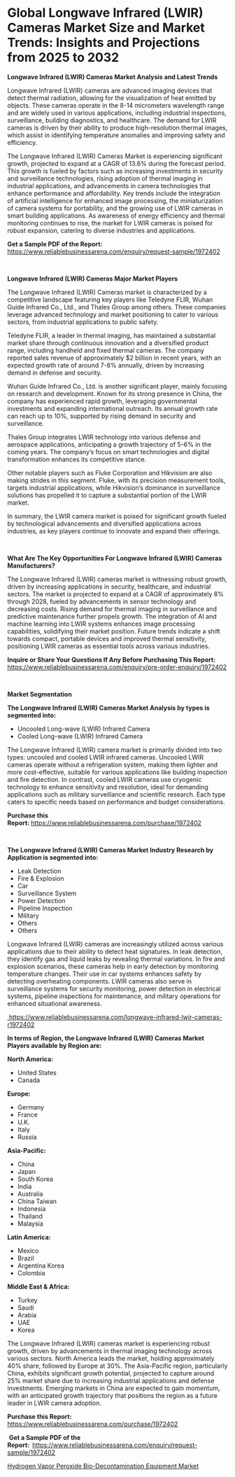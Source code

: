 <p><h1>Global Longwave Infrared (LWIR) Cameras Market Size and Market Trends: Insights and Projections from 2025 to 2032</h1></p><p><strong>Longwave Infrared (LWIR) Cameras Market Analysis and Latest Trends</strong></p>
<p><p>Longwave Infrared (LWIR) cameras are advanced imaging devices that detect thermal radiation, allowing for the visualization of heat emitted by objects. These cameras operate in the 8-14 micrometers wavelength range and are widely used in various applications, including industrial inspections, surveillance, building diagnostics, and healthcare. The demand for LWIR cameras is driven by their ability to produce high-resolution thermal images, which assist in identifying temperature anomalies and improving safety and efficiency.</p><p>The Longwave Infrared (LWIR) Cameras Market is experiencing significant growth, projected to expand at a CAGR of 13.6% during the forecast period. This growth is fueled by factors such as increasing investments in security and surveillance technologies, rising adoption of thermal imaging in industrial applications, and advancements in camera technologies that enhance performance and affordability. Key trends include the integration of artificial intelligence for enhanced image processing, the miniaturization of camera systems for portability, and the growing use of LWIR cameras in smart building applications. As awareness of energy efficiency and thermal monitoring continues to rise, the market for LWIR cameras is poised for robust expansion, catering to diverse industries and applications.</p></p>
<p><strong>Get a Sample PDF of the Report:&nbsp;</strong> <a href="https://www.reliablebusinessarena.com/enquiry/request-sample/1972402?utm_campaign=2640&utm_medium=2&utm_source=Github&utm_content=ia&utm_term=02032025&utm_id=longwave-infrared-lwir-cameras">https://www.reliablebusinessarena.com/enquiry/request-sample/1972402</a></p>
<p>&nbsp;</p>
<p><strong>Longwave Infrared (LWIR) Cameras Major Market Players</strong></p>
<p><p>The Longwave Infrared (LWIR) Cameras market is characterized by a competitive landscape featuring key players like Teledyne FLIR, Wuhan Guide Infrared Co., Ltd., and Thales Group among others. These companies leverage advanced technology and market positioning to cater to various sectors, from industrial applications to public safety.</p><p>Teledyne FLIR, a leader in thermal imaging, has maintained a substantial market share through continuous innovation and a diversified product range, including handheld and fixed thermal cameras. The company reported sales revenue of approximately $2 billion in recent years, with an expected growth rate of around 7-8% annually, driven by increasing demand in defense and security.</p><p>Wuhan Guide Infrared Co., Ltd. is another significant player, mainly focusing on research and development. Known for its strong presence in China, the company has experienced rapid growth, leveraging governmental investments and expanding international outreach. Its annual growth rate can reach up to 10%, supported by rising demand in security and surveillance.</p><p>Thales Group integrates LWIR technology into various defense and aerospace applications, anticipating a growth trajectory of 5-6% in the coming years. The company’s focus on smart technologies and digital transformation enhances its competitive stance.</p><p>Other notable players such as Fluke Corporation and Hikvision are also making strides in this segment. Fluke, with its precision measurement tools, targets industrial applications, while Hikvision’s dominance in surveillance solutions has propelled it to capture a substantial portion of the LWIR market.</p><p>In summary, the LWIR camera market is poised for significant growth fueled by technological advancements and diversified applications across industries, as key players continue to innovate and expand their offerings.</p></p>
<p>&nbsp;</p>
<p><strong>What Are The Key Opportunities For Longwave Infrared (LWIR) Cameras Manufacturers?</strong></p>
<p><p>The Longwave Infrared (LWIR) cameras market is witnessing robust growth, driven by increasing applications in security, healthcare, and industrial sectors. The market is projected to expand at a CAGR of approximately 8% through 2028, fueled by advancements in sensor technology and decreasing costs. Rising demand for thermal imaging in surveillance and predictive maintenance further propels growth. The integration of AI and machine learning into LWIR systems enhances image processing capabilities, solidifying their market position. Future trends indicate a shift towards compact, portable devices and improved thermal sensitivity, positioning LWIR cameras as essential tools across various industries.</p></p>
<p><strong>Inquire or Share Your Questions If Any Before Purchasing This Report:</strong> <a href="https://www.reliablebusinessarena.com/enquiry/pre-order-enquiry/1972402?utm_campaign=2640&utm_medium=2&utm_source=Github&utm_content=ia&utm_term=02032025&utm_id=longwave-infrared-lwir-cameras">https://www.reliablebusinessarena.com/enquiry/pre-order-enquiry/1972402</a></p>
<p>&nbsp;</p>
<p><strong>Market Segmentation</strong></p>
<p><strong>The Longwave Infrared (LWIR) Cameras Market Analysis by types is segmented into:</strong></p>
<p><ul><li>Uncooled Long-wave (LWIR) Infrared Camera</li><li>Cooled Long-wave (LWIR) Infrared Camera</li></ul></p>
<p><p>The Longwave Infrared (LWIR) camera market is primarily divided into two types: uncooled and cooled LWIR infrared cameras. Uncooled LWIR cameras operate without a refrigeration system, making them lighter and more cost-effective, suitable for various applications like building inspection and fire detection. In contrast, cooled LWIR cameras use cryogenic technology to enhance sensitivity and resolution, ideal for demanding applications such as military surveillance and scientific research. Each type caters to specific needs based on performance and budget considerations.</p></p>
<p><strong>Purchase this Report:&nbsp;</strong><a href="https://www.reliablebusinessarena.com/purchase/1972402?utm_campaign=2640&utm_medium=2&utm_source=Github&utm_content=ia&utm_term=02032025&utm_id=longwave-infrared-lwir-cameras">https://www.reliablebusinessarena.com/purchase/1972402</a></p>
<p>&nbsp;</p>
<p><strong>The Longwave Infrared (LWIR) Cameras Market Industry Research by Application is segmented into:</strong></p>
<p><ul><li>Leak Detection</li><li>Fire & Explosion</li><li>Car</li><li>Surveillance System</li><li>Power Detection</li><li>Pipeline Inspection</li><li>Military</li><li>Others</li><li>Others</li></ul></p>
<p><p>Longwave Infrared (LWIR) cameras are increasingly utilized across various applications due to their ability to detect heat signatures. In leak detection, they identify gas and liquid leaks by revealing thermal variations. In fire and explosion scenarios, these cameras help in early detection by monitoring temperature changes. Their use in car systems enhances safety by detecting overheating components. LWIR cameras also serve in surveillance systems for security monitoring, power detection in electrical systems, pipeline inspections for maintenance, and military operations for enhanced situational awareness.</p></p>
<p><a href="https://www.reliablebusinessarena.com/longwave-infrared-lwir-cameras-r1972402?utm_campaign=2640&utm_medium=2&utm_source=Github&utm_content=ia&utm_term=02032025&utm_id=longwave-infrared-lwir-cameras">&nbsp;https://www.reliablebusinessarena.com/longwave-infrared-lwir-cameras-r1972402</a></p>
<p><strong>In terms of Region, the Longwave Infrared (LWIR) Cameras Market Players available by Region are:</strong></p>
<p>
    <p> <strong> North America: </strong>
        <ul>
            <li>United States</li>
            <li>Canada</li>
        </ul>
        </p> 
    <p> <strong> Europe: </strong>
        <ul>
            <li>Germany</li>
            <li>France</li>
            <li>U.K.</li>
            <li>Italy</li>
            <li>Russia</li>
        </ul>
        </p> 
    <p> <strong> Asia-Pacific: </strong>
        <ul>
            <li>China</li>
            <li>Japan</li>
            <li>South Korea</li>
            <li>India</li>
            <li>Australia</li>
            <li>China Taiwan</li>
            <li>Indonesia</li>
            <li>Thailand</li>
            <li>Malaysia</li>
        </ul>
        </p> 
    <p> <strong> Latin America: </strong>
        <ul>
            <li>Mexico</li>
            <li>Brazil</li>
            <li>Argentina Korea</li>
            <li>Colombia</li>
        </ul>
        </p> 
    <p> <strong> Middle East & Africa: </strong>
        <ul>
            <li>Turkey</li>
            <li>Saudi</li>
            <li>Arabia</li>
            <li>UAE</li>
            <li>Korea</li>
        </ul>
    </p>
    </p>
<p><p>The Longwave Infrared (LWIR) cameras market is experiencing robust growth, driven by advancements in thermal imaging technology across various sectors. North America leads the market, holding approximately 40% share, followed by Europe at 30%. The Asia-Pacific region, particularly China, exhibits significant growth potential, projected to capture around 25% market share due to increasing industrial applications and defense investments. Emerging markets in China are expected to gain momentum, with an anticipated growth trajectory that positions the region as a future leader in LWIR camera adoption.</p></p>
<p><strong>Purchase this Report: </strong><a href="https://www.reliablebusinessarena.com/purchase/1972402?utm_campaign=2640&utm_medium=2&utm_source=Github&utm_content=ia&utm_term=02032025&utm_id=longwave-infrared-lwir-cameras">https://www.reliablebusinessarena.com/purchase/1972402</a></p>
<p>&nbsp;<strong>Get a Sample PDF of the Report:&nbsp;&nbsp;</strong><a href="https://www.reliablebusinessarena.com/enquiry/request-sample/1972402?utm_campaign=2640&utm_medium=2&utm_source=Github&utm_content=ia&utm_term=02032025&utm_id=longwave-infrared-lwir-cameras">https://www.reliablebusinessarena.com/enquiry/request-sample/1972402</a></p>
<p><strong></strong></p>
<p><p><a href="https://github.com/abuugjetaj/Market-Research-Report-List-1/blob/main/hydrogen-vapor-peroxide-bio-decontamination-equipment-market.md?utm_campaign=2640&utm_medium=2&utm_source=Github&utm_content=ia&utm_term=02032025&utm_id=longwave-infrared-lwir-cameras">Hydrogen Vapor Peroxide Bio-Decontamination Equipment Market</a></p></p>